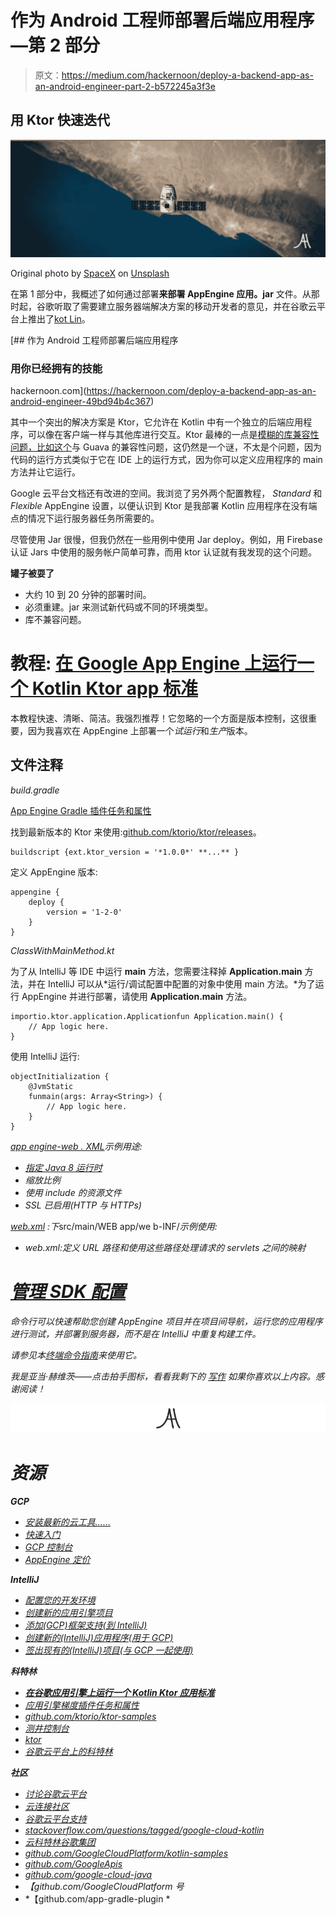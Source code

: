 # 作为 Android 工程师部署后端应用程序—第 2 部分

> 原文：<https://medium.com/hackernoon/deploy-a-backend-app-as-an-android-engineer-part-2-b572245a3f3e>

## 用 Ktor 快速迭代

![](img/0094ebe6b9980ed475d441bf0d3cbde5.png)

Original photo by [SpaceX](https://unsplash.com/photos/VBNb52J8Trk?utm_source=unsplash&utm_medium=referral&utm_content=creditCopyText) on [Unsplash](https://unsplash.com/photos/VBNb52J8Trk)

在第 1 部分中，我概述了如何通过部署**来部署 AppEngine 应用。jar** 文件。从那时起，谷歌听取了需要建立服务器端解决方案的移动开发者的意见，并在谷歌云平台上推出了[kot Lin](https://cloud.google.com/kotlin/)。

[](https://hackernoon.com/deploy-a-backend-app-as-an-android-engineer-49bd94b4c367) [## 作为 Android 工程师部署后端应用程序

### 用你已经拥有的技能

hackernoon.com](https://hackernoon.com/deploy-a-backend-app-as-an-android-engineer-49bd94b4c367) 

其中一个突出的解决方案是 Ktor，它允许在 Kotlin 中有一个独立的后端应用程序，可以像在客户端一样与其他库进行交互。Ktor 最棒的一点是[模糊的库兼容性问题，比如这个](https://stackoverflow.com/questions/52881622/guava-breaking-kotlin-jar-how-to-handle-versioning)与 Guava 的兼容性问题，这仍然是一个谜，不太是个问题，因为代码的运行方式类似于它在 IDE 上的运行方式，因为你可以定义应用程序的 main 方法并让它运行。

Google 云平台文档还有改进的空间。我浏览了另外两个配置教程， *Standard* 和 *Flexible* AppEngine 设置，以便认识到 Ktor 是我部署 Kotlin 应用程序在没有端点的情况下运行服务器任务所需要的。

尽管使用 Jar 很慢，但我仍然在一些用例中使用 Jar deploy。例如，用 Firebase 认证 Jars 中使用的服务帐户简单可靠，而用 ktor 认证就有我发现的这个问题。

**罐子被耍了**

*   大约 10 到 20 分钟的部署时间。
*   必须重建。jar 来测试新代码或不同的环境类型。
*   库不兼容问题。

# **教程:** [**在 Google App Engine 上运行一个 Kotlin Ktor app 标准**](https://cloud.google.com/community/tutorials/kotlin-ktor-app-engine-java8)

本教程快速、清晰、简洁。我强烈推荐！它忽略的一个方面是版本控制，这很重要，因为我喜欢在 AppEngine 上部署一个*试运行*和*生产*版本。

## 文件注释

*build.gradle*

[App Engine Gradle 插件任务和属性](https://cloud.google.com/appengine/docs/flexible/java/gradle-reference)

找到最新版本的 Ktor 来使用:[github.com/ktorio/ktor/releases](https://github.com/ktorio/ktor/releases)。

```
buildscript {ext.ktor_version = '*1.0.0*' **...** }
```

定义 AppEngine 版本:

```
appengine {
    deploy {
        version = '1-2-0'
    }
}
```

*ClassWithMainMethod.kt*

为了从 IntelliJ 等 IDE 中运行 **main** 方法，您需要注释掉 **Application.main** 方法，并在 IntelliJ 可以从*运行/调试配置中配置的对象中使用 main 方法。*为了运行 AppEngine 并进行部署，请使用 **Application.main** 方法。

```
importio.ktor.application.Applicationfun Application.main() {
    // App logic here.
}
```

使用 IntelliJ 运行:

```
objectInitialization {
    @JvmStatic
    funmain(args: Array<String>) {
        // App logic here.
    }
}
```

[*app engine-web . XML*](https://cloud.google.com/appengine/docs/standard/java/config/appref)*示例用途:*

*   *[指定 Java 8 运行时](https://cloud.google.com/appengine/docs/standard/java/migrating-to-java8)*
*   *缩放比例*
*   *使用 include 的资源文件*
*   *SSL 已启用(HTTP 与 HTTPs)*

*[*web.xml*](https://cloud.google.com/appengine/docs/standard/java/config/webxml) :下*src/main/WEB app/we b-INF/*示例使用:*

*   *web.xml:定义 URL 路径和使用这些路径处理请求的 servlets 之间的映射*

# *[管理 SDK 配置](https://cloud.google.com/sdk/docs/configurations)*

*命令行可以快速帮助您创建 AppEngine 项目并在项目间导航，运行您的应用程序进行测试，并部署到服务器，而不是在 IntelliJ 中重复构建工件。*

*请参见本[终端命令指南](https://github.com/AdamSHurwitz/open-dev-guide/blob/master/gcp/gcp.md#terminal-commands)来使用它。*

**我是亚当·赫维茨——点击拍手图标，看看我剩下的* [*写作*](/@AdamHurwitz) *如果你喜欢以上内容。感谢阅读！**

*![](img/8d30ab065284bfc08db9285c7cfef221.png)*

# *资源*

***GCP***

*   *[安装最新的云工具……](https://cloud.google.com/sdk/docs/#install_the_latest_cloud_tools_version_cloudsdk_current_version)*
*   *[快速入门](https://cloud.google.com/tools/intellij/docs/quickstart-IDEA)*
*   *[GCP 控制台](https://console.cloud.google.com/cloud-resource-manager)*
*   *[AppEngine 定价](https://cloud.google.com/appengine/pricing)*

***IntelliJ***

*   *[配置您的开发环境](https://cloud.google.com/appengine/docs/standard/java/building-app/environment-setup#configuring_your_development_environment)*
*   *[创建新的应用引擎项目](https://cloud.google.com/appengine/docs/standard/java/building-app/environment-setup#creating_a_new_app_engine_project)*
*   *[添加(GCP)框架支持(到 IntelliJ)](https://cloud.google.com/tools/intellij/docs/create-flexible#framework)*
*   *[创建新的(IntelliJ)应用程序(用于 GCP)](https://cloud.google.com/tools/intellij/docs/create-flexible#creating_a_new_application)*
*   *[签出现有的(IntelliJ)项目(与 GCP 一起使用)](https://cloud.google.com/tools/intellij/docs/create-flexible#checking_out_an_existing_project)*

***科特林***

*   *[**在谷歌应用引擎上运行一个 Kotlin Ktor 应用标准**](https://cloud.google.com/community/tutorials/kotlin-ktor-app-engine-java8)*
*   *[应用引擎梯度插件任务和属性](https://cloud.google.com/appengine/docs/flexible/java/gradle-reference)*
*   *[github.com/ktorio/ktor-samples](http://github.com/ktorio/ktor-samples)*
*   *[测井控制台](https://console.cloud.google.com/logs?_ga=2.214847829.-399896800.1533853483)*
*   *[ktor](https://ktor.io/)*
*   *[谷歌云平台上的科特林](https://cloud.google.com/kotlin/)*

***社区***

*   *[讨论谷歌云平台](https://cloud.google.com/support/docs/groups)*
*   *[云连接社区](https://www.cloudconnectcommunity.com/ccc/)*
*   *[谷歌云平台支持](https://cloud.google.com/support/)*
*   *[stackoverflow.com/questions/tagged/google-cloud-kotlin](https://stackoverflow.com/questions/tagged/google-cloud-kotlin)*
*   *[云科特林谷歌集团](https://groups.google.com/forum/#!forum/cloud-kotlin)*
*   *[github.com/GoogleCloudPlatform/kotlin-samples](https://github.com/GoogleCloudPlatform/kotlin-samples)*
*   *[github.com/GoogleApis](https://github.com/googleapis)*
*   *[github.com/google-cloud-java](https://github.com/googleapis/google-cloud-java)*
*   *【github.com/GoogleCloudPlatform 号*
*   *【github.com/app-gradle-plugin *